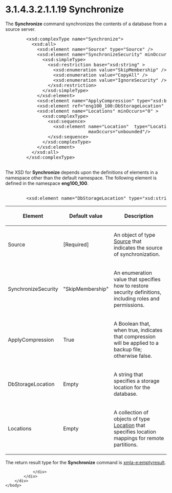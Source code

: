 <html dir="LTR" xmlns:mshelp="http://msdn.microsoft.com/mshelp" xmlns:ddue="http://ddue.schemas.microsoft.com/authoring/2003/5" xmlns:xlink="http://www.w3.org/1999/xlink" xmlns:tool="http://www.microsoft.com/tooltip">
    <head>
        <meta http-equiv="Content-Type" content="text/html; CHARSET=utf-8"></meta>
        <meta name="save" content="history"></meta>
        <title>3.1.4.3.2.1.1.19 Synchronize</title>
        <xml>
            <mshelp:toctitle title="3.1.4.3.2.1.1.19 Synchronize"></mshelp:toctitle>
            <mshelp:rltitle title="[MS-SSAS]: Synchronize"></mshelp:rltitle>
            <mshelp:keyword index="A" term="9b973e97-d119-4a5a-833f-edc1e28254b9"></mshelp:keyword>
            <mshelp:attr name="DCSext.ContentType" value="open specification"></mshelp:attr>
            <mshelp:attr name="AssetID" value="9b973e97-d119-4a5a-833f-edc1e28254b9"></mshelp:attr>
            <mshelp:attr name="TopicType" value="kbRef"></mshelp:attr>
            <mshelp:attr name="DCSext.Title" value="[MS-SSAS]: Synchronize" />
        </xml>
    </head>
    <body>
        <div id="header">
            <h1 class="heading">3.1.4.3.2.1.1.19 Synchronize</h1>
        </div>
        <div id="mainSection">
            <div id="mainBody">
                <div id="allHistory" class="saveHistory"></div>
                <div id="sectionSection0" class="section" name="collapseableSection">
                    

<p>The <b>Synchronize</b> command synchronizes the contents of
a database from a source server.</p>

<dl>
<dd>
<div><pre>   &lt;xsd:complexType name=&quot;Synchronize&quot;&gt;
     &lt;xsd:all&gt;
       &lt;xsd:element name=&quot;Source&quot; type=&quot;Source&quot; /&gt;
       &lt;xsd:element name=&quot;SynchronizeSecurity&quot; minOccurs=&quot;0&quot; &gt;
         &lt;xsd:simpleType&gt;
           &lt;xsd:restriction base=&quot;xsd:string&quot; &gt;
             &lt;xsd:enumeration value=&quot;SkipMembership&quot; /&gt;
             &lt;xsd:enumeration value=&quot;CopyAll&quot; /&gt;
             &lt;xsd:enumeration value=&quot;IgnoreSecurity&quot; /&gt;
           &lt;/xsd:restriction&gt;
         &lt;/xsd:simpleType&gt;
       &lt;/xsd:element&gt;
       &lt;xsd:element name=&quot;ApplyCompression&quot; type=&quot;xsd:boolean&quot; minOccurs=&quot;0&quot; /&gt;
       &lt;xsd:element ref=&quot;eng100_100:DbStorageLocation&quot; minOccurs=&quot;0&quot; /&gt;
       &lt;xsd:element name=&quot;Locations&quot; minOccurs=&quot;0&quot; &gt;
         &lt;xsd:complexType&gt;
           &lt;xsd:sequence&gt;
             &lt;xsd:element name=&quot;Location&quot;  type=&quot;Location&quot; minOccurs=&quot;0&quot;
                          maxOccurs=&quot;unbounded&quot;/&gt;
           &lt;/xsd:sequence&gt;
         &lt;/xsd:complexType&gt;
       &lt;/xsd:element&gt;
     &lt;/xsd:all&gt;
   &lt;/xsd:complexType&gt;
            
</pre></div>
</dd></dl>

<p>The XSD for <b>Synchronize</b> depends upon the definitions
of elements in a namespace other than the default namespace. The following
element is defined in the namespace <b>eng100_100</b>. </p>

<dl>
<dd>
<div><pre>            
   &lt;xsd:element name=&quot;DbStorageLocation&quot; type=&quot;xsd:string&quot; minOccurs=&quot;0&quot; /&gt;
</pre></div>
</dd></dl>

<table>
 <thead>
  <tr>
   <th>
   <p>Element</p>
   </th>
   <th>
   <p>Default value</p>
   </th>
   <th>
   <p>Description</p>
   </th>
  </tr>
 </thead>
 <tr>
  <td>
  <p>Source</p>
  </td>
  <td>
  <p>[Required]</p>
  </td>
  <td>
  <p>An object of type <a href="34e94cfa-894d-477f-bb72-ab5efff9ccae.htm">Source</a> that indicates
  the source of synchronization.</p>
  </td>
 </tr>
 <tr>
  <td>
  <p>SynchronizeSecurity</p>
  </td>
  <td>
  <p>&quot;SkipMembership&quot;</p>
  </td>
  <td>
  <p>An enumeration value that specifies how to restore
  security definitions, including roles and permissions.</p>
  </td>
 </tr>
 <tr>
  <td>
  <p>ApplyCompression</p>
  </td>
  <td>
  <p>True</p>
  </td>
  <td>
  <p>A Boolean that, when true, indicates that compression
  will be applied to a backup file; otherwise false.</p>
  </td>
 </tr>
 <tr>
  <td>
  <p>DbStorageLocation</p>
  </td>
  <td>
  <p>Empty</p>
  </td>
  <td>
  <p>A string that specifies a storage location for the
  database.</p>
  </td>
 </tr>
 <tr>
  <td>
  <p>Locations</p>
  </td>
  <td>
  <p>Empty</p>
  </td>
  <td>
  <p>A collection of objects of type <a href="53c84aef-83a8-4381-96e6-258399be21de.htm">Location</a> that specifies
  location mappings for remote partitions.</p>
  </td>
 </tr>
</table>

<p>The return result type for the <b>Synchronize</b> command is
<a href="e2751688-2c1a-479c-85b4-54bb909183aa.htm">xmla-e:emptyresult</a>.</p>


                </div>
            </div>
        </div>
    </body>
</html>
